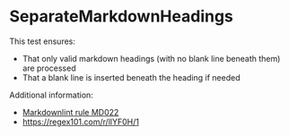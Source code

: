 # SeparateMarkdownHeadings

This test ensures:

- That only valid markdown headings (with no blank line beneath them) are processed
- That a blank line is inserted beneath the heading if needed

Additional information:

- [Markdownlint rule MD022](https://github.com/markdownlint/markdownlint/blob/master/docs/RULES.md#md022---headers-should-be-surrounded-by-blank-lines)
- https://regex101.com/r/llYF0H/1

